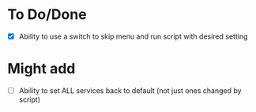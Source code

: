 # To Do/Done
- [X] Ability to use a switch to skip menu and run script with desired setting

# Might add
- [ ] Ability to set ALL services back to default (not just ones changed by script)
